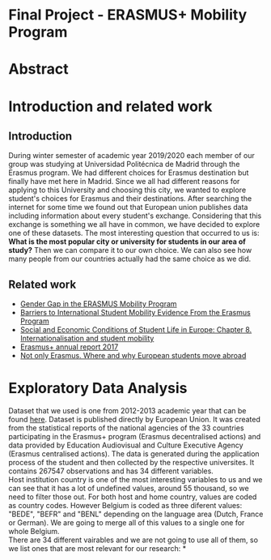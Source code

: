 # Final Project - ERASMUS+ Mobility Program

# Abstract

# Introduction and related work
## Introduction
During winter semester of academic year 2019/2020 each member of our group was studying at Universidad Politécnica de Madrid through the Erasmus program. We had different choices for Erasmus destination but finally have met here in Madrid. Since we all had different reasons for applying to this University and choosing this city, we wanted to explore student's choices for Erasmus and their destinations. After searching the internet for some time we found out that European union publishes data including information about every student's exchange. Considering that this exchange is something we all have in common, we have decided to explore one of these datasets. The most interesting question that occurred to us is: **What is the most popular city or university for students in our area of study?** Then we can compare it to our own choice. We can also see how many people from our countries actually had the same choice as we did.

## Related work
* [Gender Gap in the ERASMUS Mobility Program](https://www.ncbi.nlm.nih.gov/pmc/articles/PMC4762674/)
* [Barriers to International Student Mobility Evidence From the Erasmus Program](https://www.researchgate.net/publication/258134759_Barriers_to_International_Student_Mobility_Evidence_From_the_Erasmus_Program)
* [Social and Economic Conditions of Student Life in Europe: Chapter 8. Internationalisation and student mobility](https://books.google.es/books?id=E5EBLiBIFrEC&pg=PA130&lpg=PA130&dq=student+mobility+dataset+project&source=bl&ots=L4hMMvLoUQ&sig=ACfU3U1Lx9TTlmDVVE2E6r6tOK1hGRMjrQ&hl=hr&sa=X&ved=2ahUKEwicj_X51dXlAhVNXRoKHfYtCooQ6AEwCXoECAoQAQ#v=onepage&q=student%20mobility%20dataset%20project&f=false)
* [Erasmus+ annual report 2017](https://op.europa.eu/en/publication-detail/-/publication/4e5c3e1c-1f0b-11e9-8d04-01aa75ed71a1)
* [Not only Erasmus. Where and why European students move abroad](https://www.europeandatajournalism.eu/eng/News/Data-news/Not-only-Erasmus.-Where-and-why-European-students-move-abroad)

# Exploratory Data Analysis

Dataset that we used is one from 2012-2013 academic year that can be found [here](https://data.europa.eu/euodp/en/data/dataset/erasmus-mobility-statistics-2012-13). Dataset is published directly by European Union. It was created from the statistical reports of the national agencies of the 33 countries participating in the Erasmus+ program (Erasmus decentralised actions) and data provided by Education Audiovisual and Culture Executive Agency (Erasmus centralised actions). The data is generated during the application process of the student and then collected by the respective universites. It contains 267547 observations and has 34 different variables.  
Host institution country is one of the most interesting variables to us and we can see that it has a lot of undefined values, around 55 thousand, so we need to filter those out. For both host and home country, values are coded as country codes. However Belgium is coded as three diferent values: "BEDE", "BEFR" and "BENL" depending on the language area (Dutch, France or German). We are going to merge all of this values to a single one for whole Belgium.  
There are 34 different vairables and we are not going to use all of them, so we list ones that are most relevant for our research:
*
